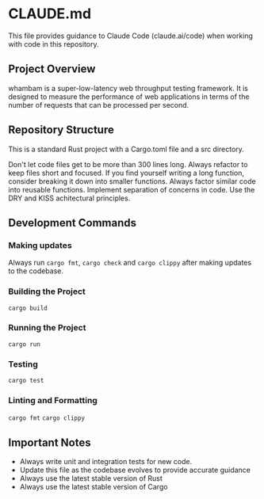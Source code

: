 # CLAUDE.md

This file provides guidance to Claude Code (claude.ai/code) when working with code in this repository.

## Project Overview

whambam is a super-low-latency web throughput testing framework. It is designed to measure the performance of web applications in terms of the number of requests that can be processed per second.

## Repository Structure

This is a standard Rust project with a Cargo.toml file and a src directory.

Don't let code files get to be more than 300 lines long. Always refactor to keep files short and focused. If you find yourself writing a long function, consider breaking it down into smaller functions. Always factor similar code into reusable functions. Implement separation of concerns in code. Use the DRY and KISS achitectural principles. 

## Development Commands

### Making updates

Always run `cargo fmt`, `cargo check` and `cargo clippy` after making updates to the codebase.

### Building the Project
`cargo build`

### Running the Project
`cargo run`

### Testing
`cargo test`

### Linting and Formatting
`cargo fmt`
`cargo clippy`

## Important Notes

- Always write unit and integration tests for new code.
- Update this file as the codebase evolves to provide accurate guidance
- Always use the latest stable version of Rust
- Always use the latest stable version of Cargo
  